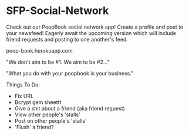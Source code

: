 SFP-Social-Network
==================

Check out our PoopBook social network app!  Create a profile and post to your newsfeed!  Eagerly await the upcoming version
which will include friend requests and posting to one another's feed.

poop-book.herokuapp.com


"We don't aim to be #1.  We aim to be #2..."

"What you do with your poopbook is your business."


Things To Do:
- Fix URL
- Bcrypt gem sheettt
- Give a shit about a friend (aka friend request)
- View other people's 'stalls'
- Post on other people's 'stalls'
- 'Flush' a friend?

